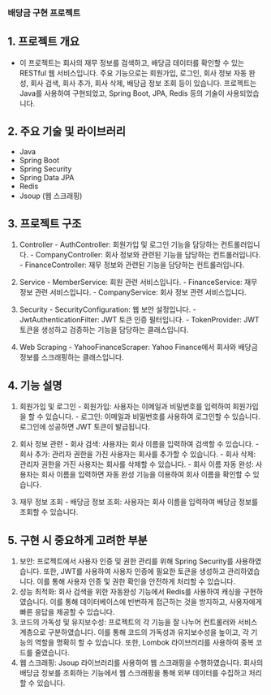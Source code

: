 ### 배당금 구현 프로젝트
## 1. 프로젝트 개요
  - 이 프로젝트는 회사의 재무 정보를 검색하고, 배당금 데이터를 확인할 수 있는 RESTful 웹 서비스입니다. 주요 기능으로는 회원가입, 로그인, 회사 정보 자동 완성, 회사 검색, 회사 추가, 회사 삭제, 배당금 정보 조회 등이 있습니다. 프로젝트는 Java를 사용하여 구현되었고, Spring Boot, JPA, Redis 등의 기술이 사용되었습니다.

## 2. 주요 기술 및 라이브러리
  - Java
  - Spring Boot
  - Spring Security
  - Spring Data JPA
  - Redis
  - Jsoup (웹 스크래핑)

## 3. 프로젝트 구조
  1) Controller
    - AuthController: 회원가입 및 로그인 기능을 담당하는 컨트롤러입니다.
    - CompanyController: 회사 정보와 관련된 기능을 담당하는 컨트롤러입니다.
    - FinanceController: 재무 정보와 관련된 기능을 담당하는 컨트롤러입니다.

  2) Service
    - MemberService: 회원 관련 서비스입니다.
    - FinanceService: 재무 정보 관련 서비스입니다.
    - CompanyService: 회사 정보 관련 서비스입니다.

  3) Security
    - SecurityConfiguration: 웹 보안 설정입니다.
    - JwtAuthenticationFilter: JWT 토큰 인증 필터입니다.
    - TokenProvider: JWT 토큰을 생성하고 검증하는 기능을 담당하는 클래스입니다.

  4) Web Scraping
    - YahooFinanceScraper: Yahoo Finance에서 회사와 배당금 정보를 스크래핑하는 클래스입니다.
    
## 4. 기능 설명
  1) 회원가입 및 로그인
    - 회원가입: 사용자는 이메일과 비밀번호를 입력하여 회원가입을 할 수 있습니다.
    - 로그인: 이메일과 비밀번호를 사용하여 로그인할 수 있습니다. 로그인에 성공하면 JWT 토큰이 발급됩니다.

  2) 회사 정보 관련
    - 회사 검색: 사용자는 회사 이름을 입력하여 검색할 수 있습니다.
    - 회사 추가: 관리자 권한을 가진 사용자는 회사를 추가할 수 있습니다.
    - 회사 삭제: 관리자 권한을 가진 사용자는 회사를 삭제할 수 있습니다.
    - 회사 이름 자동 완성: 사용자는 회사 이름을 입력하면 자동 완성 기능을 이용하여 회사 이름을 확인할 수 있습니다.

  3) 재무 정보 조회
    - 배당금 정보 조회: 사용자는 회사 이름을 입력하여 배당금 정보를 조회할 수 있습니다.
    
## 5. 구현 시 중요하게 고려한 부분
  1) 보안: 프로젝트에서 사용자 인증 및 권한 관리를 위해 Spring Security를 사용하였습니다. 또한, JWT를 사용하여 사용자 인증에 필요한 토큰을 생성하고 관리하였습니다. 이를 통해 사용자 인증 및 권한 확인을 안전하게 처리할 수 있습니다.
  2) 성능 최적화: 회사 검색을 위한 자동완성 기능에서 Redis를 사용하여 캐싱을 구현하였습니다. 이를 통해 데이터베이스에 빈번하게 접근하는 것을 방지하고, 사용자에게 빠른 응답을 제공할 수 있습니다.
  3) 코드의 가독성 및 유지보수성: 프로젝트의 각 기능을 잘 나누어 컨트롤러와 서비스 계층으로 구분하였습니다. 이를 통해 코드의 가독성과 유지보수성을 높이고, 각 기능의 역할을 명확히 할 수 있습니다. 또한, Lombok 라이브러리를 사용하여 중복 코드를 줄였습니다.
  4) 웹 스크래핑: Jsoup 라이브러리를 사용하여 웹 스크래핑을 수행하였습니다. 회사의 배당금 정보를 조회하는 기능에서 웹 스크래핑을 통해 외부 데이터를 수집하고 처리할 수 있습니다.
